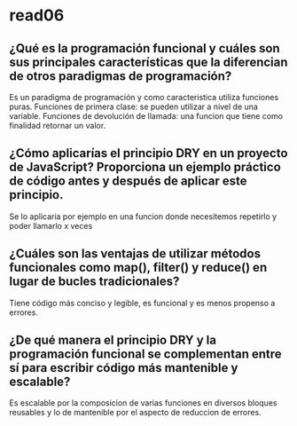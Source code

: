 # read06

## ¿Qué es la programación funcional y cuáles son sus principales características que la diferencian de otros paradigmas de programación?

Es un paradigma de programación y como caracteristica utiliza funciones puras.
Funciones de primera clase: se pueden utilizar a nivel de una variable.
Funciones de devolución de llamada: una funcion que tiene como finalidad retornar un valor.

## ¿Cómo aplicarías el principio DRY en un proyecto de JavaScript? Proporciona un ejemplo práctico de código antes y después de aplicar este principio.

Se lo aplicaria por ejemplo en una funcion donde necesitemos repetirlo y poder llamarlo x veces

## ¿Cuáles son las ventajas de utilizar métodos funcionales como map(), filter() y reduce() en lugar de bucles tradicionales?

Tiene código más conciso y legible, es funcional y es menos propenso a errores.

## ¿De qué manera el principio DRY y la programación funcional se complementan entre sí para escribir código más mantenible y escalable?

Es escalable por la composicion de varias funciones en diversos bloques reusables  y lo de mantenible por el aspecto de reduccion de errores.